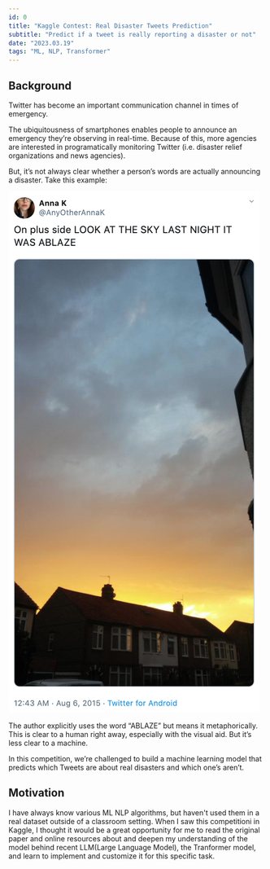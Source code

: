 ```yaml
---
id: 0
title: "Kaggle Contest: Real Disaster Tweets Prediction"
subtitle: "Predict if a tweet is really reporting a disaster or not"
date: "2023.03.19"
tags: "ML, NLP, Transformer"
---
```


## Background

Twitter has become an important communication channel in times of emergency.

The ubiquitousness of smartphones enables people to announce an emergency they’re observing in real-time. Because of this, more agencies are interested in programatically monitoring Twitter (i.e. disaster relief organizations and news agencies).

But, it’s not always clear whether a person’s words are actually announcing a disaster. Take this example:

![fake disaster tweet](../images/fake_disaster_tweet.png)

The author explicitly uses the word “ABLAZE” but means it metaphorically. This is clear to a human right away, especially with the visual aid. But it’s less clear to a machine.

In this competition, we’re challenged to build a machine learning model that predicts which Tweets are about real disasters and which one’s aren’t.

## Motivation

I have always know various ML NLP algorithms, but haven't used them in a real dataset outside of a classroom setting. When I saw this competitioni in Kaggle, I thought it would be a great opportunity for me to read the original paper and online resources about and deepen my understanding of the model behind recent LLM(Large Language Model), the Tranformer model, and learn to implement and customize it for this specific task.
